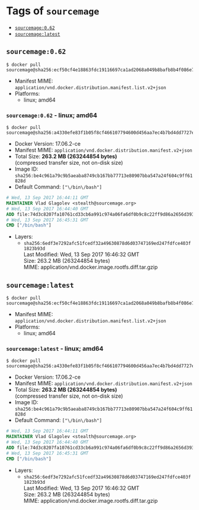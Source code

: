 <!-- THIS FILE IS GENERATED VIA './update-remote.sh' -->

# Tags of `sourcemage`

-	[`sourcemage:0.62`](#sourcemage062)
-	[`sourcemage:latest`](#sourcemagelatest)

## `sourcemage:0.62`

```console
$ docker pull sourcemage@sha256:ecf50cf4e18863fdc19116697ca1ad2068a049b8bafb8b4f086e7f1629182602
```

-	Manifest MIME: `application/vnd.docker.distribution.manifest.list.v2+json`
-	Platforms:
	-	linux; amd64

### `sourcemage:0.62` - linux; amd64

```console
$ docker pull sourcemage@sha256:a4330efe83f1b05f8cf466107794600d456aa7ec4b7bd4dd7727eca376fe40f6
```

-	Docker Version: 17.06.2-ce
-	Manifest MIME: `application/vnd.docker.distribution.manifest.v2+json`
-	Total Size: **263.2 MB (263244854 bytes)**  
	(compressed transfer size, not on-disk size)
-	Image ID: `sha256:be4c961a79c9b5aeaba8749cb167bb77713e80907bba547a24f604c9ff61828d`
-	Default Command: `["\/bin\/bash"]`

```dockerfile
# Wed, 13 Sep 2017 16:44:11 GMT
MAINTAINER Vlad Glagolev <stealth@sourcemage.org>
# Wed, 13 Sep 2017 16:44:40 GMT
ADD file:74d3c8207fa10761cd33cb6a991c974a06fa6df0b9c8c22ff9d86a2656d393fc in / 
# Wed, 13 Sep 2017 16:45:31 GMT
CMD ["/bin/bash"]
```

-	Layers:
	-	`sha256:6edf3e7292afc51fcedf32a49630878d6d03747169ed247fdfce403f1823b93d`  
		Last Modified: Wed, 13 Sep 2017 16:46:32 GMT  
		Size: 263.2 MB (263244854 bytes)  
		MIME: application/vnd.docker.image.rootfs.diff.tar.gzip

## `sourcemage:latest`

```console
$ docker pull sourcemage@sha256:ecf50cf4e18863fdc19116697ca1ad2068a049b8bafb8b4f086e7f1629182602
```

-	Manifest MIME: `application/vnd.docker.distribution.manifest.list.v2+json`
-	Platforms:
	-	linux; amd64

### `sourcemage:latest` - linux; amd64

```console
$ docker pull sourcemage@sha256:a4330efe83f1b05f8cf466107794600d456aa7ec4b7bd4dd7727eca376fe40f6
```

-	Docker Version: 17.06.2-ce
-	Manifest MIME: `application/vnd.docker.distribution.manifest.v2+json`
-	Total Size: **263.2 MB (263244854 bytes)**  
	(compressed transfer size, not on-disk size)
-	Image ID: `sha256:be4c961a79c9b5aeaba8749cb167bb77713e80907bba547a24f604c9ff61828d`
-	Default Command: `["\/bin\/bash"]`

```dockerfile
# Wed, 13 Sep 2017 16:44:11 GMT
MAINTAINER Vlad Glagolev <stealth@sourcemage.org>
# Wed, 13 Sep 2017 16:44:40 GMT
ADD file:74d3c8207fa10761cd33cb6a991c974a06fa6df0b9c8c22ff9d86a2656d393fc in / 
# Wed, 13 Sep 2017 16:45:31 GMT
CMD ["/bin/bash"]
```

-	Layers:
	-	`sha256:6edf3e7292afc51fcedf32a49630878d6d03747169ed247fdfce403f1823b93d`  
		Last Modified: Wed, 13 Sep 2017 16:46:32 GMT  
		Size: 263.2 MB (263244854 bytes)  
		MIME: application/vnd.docker.image.rootfs.diff.tar.gzip

